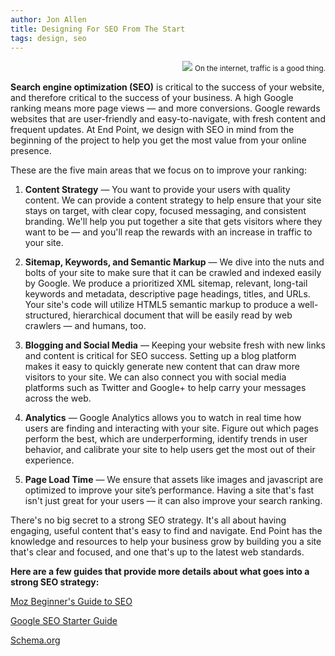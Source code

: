 ```yaml
---
author: Jon Allen
title: Designing For SEO From The Start
tags: design, seo
---
```


<p style="clear: both; text-align: right"><a href="/blog/2018/03/26/designing-for-seo-from-the-start/traffic.jpg" imageanchor="1"><img border="0" src="/blog/2018/03/26/designing-for-seo-from-the-start/traffic.jpg" /></a>
<label><small>On the internet, traffic is a good thing.</small></label>
</p>

**Search engine optimization (SEO)** is critical to the success of your website, and therefore critical to the success of your business. A high Google ranking means more page views — and more conversions. Google rewards websites that are user-friendly and easy-to-navigate, with fresh content and frequent updates. At End Point, we design with SEO in mind from the beginning of the project to help you get the most value from your online presence.

These are the five main areas that we focus on to improve your ranking:

1. **Content Strategy** — You want to provide your users with quality content. We can provide a content strategy to help ensure that your site stays on target, with clear copy, focused messaging, and consistent branding. We'll help you put together a site that gets visitors where they want to be — and you'll reap the rewards with an increase in traffic to your site.

2. **Sitemap, Keywords, and Semantic Markup** — We dive into the nuts and bolts of your site to make sure that it can be crawled and indexed easily by Google. We produce a prioritized XML sitemap, relevant, long-tail keywords and metadata, descriptive page headings, titles, and URLs. Your site's code will utilize HTML5 semantic markup to produce a well-structured, hierarchical document that will be easily read by web crawlers — and humans, too.

4. **Blogging and Social Media** — Keeping your website fresh with new links and content is critical for SEO success. Setting up a blog platform makes it easy to quickly generate new content that can draw more visitors to your site. We can also connect you with social media platforms such as Twitter and Google+ to help carry your messages across the web.

5. **Analytics** — Google Analytics allows you to watch in real time how users are finding and interacting with your site. Figure out which pages perform the best, which are underperforming, identify trends in user behavior, and calibrate your site to help users get the most out of their experience.

6. **Page Load Time** — We ensure that assets like images and javascript are optimized to improve your site’s performance. Having a site that's fast isn't just great for your users — it can also improve your search ranking.

There's no big secret to a strong SEO strategy. It's all about having engaging, useful content that's easy to find and navigate. End Point has the knowledge and resources to help your business grow by building you a site that's clear and focused, and one that's up to the latest web standards.

**Here are a few guides that provide more details about what goes into a strong SEO strategy:**

<a href="https://moz.com/beginners-guide-to-seo" target="_blank">Moz Beginner's Guide to SEO</a>

<a href="https://support.google.com/webmasters/answer/7451184?hl=en" target="_blank">Google SEO Starter Guide</a>

<a href="http://schema.org/" target="_blank">Schema.org</a>


